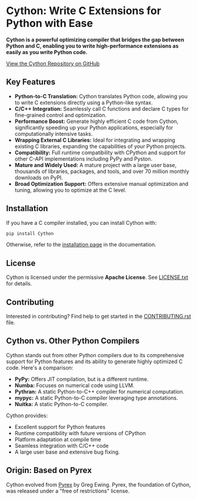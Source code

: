 # Cython: Write C Extensions for Python with Ease

**Cython is a powerful optimizing compiler that bridges the gap between Python and C, enabling you to write high-performance extensions as easily as you write Python code.**

[View the Cython Repository on GitHub](https://github.com/cython/cython)

## Key Features

*   **Python-to-C Translation:** Cython translates Python code, allowing you to write C extensions directly using a Python-like syntax.
*   **C/C++ Integration:** Seamlessly call C functions and declare C types for fine-grained control and optimization.
*   **Performance Boost:**  Generate highly efficient C code from Cython, significantly speeding up your Python applications, especially for computationally intensive tasks.
*   **Wrapping External C Libraries:** Ideal for integrating and wrapping existing C libraries, expanding the capabilities of your Python projects.
*   **Compatibility:** Full runtime compatibility with CPython and support for other C-API implementations including PyPy and Pyston.
*   **Mature and Widely Used:** A mature project with a large user base, thousands of libraries, packages, and tools, and over 70 million monthly downloads on PyPI.
*   **Broad Optimization Support:**  Offers extensive manual optimization and tuning, allowing you to optimize at the C level.

## Installation

If you have a C compiler installed, you can install Cython with:

```bash
pip install Cython
```

Otherwise, refer to the [installation page](https://docs.cython.org/en/latest/src/quickstart/install.html) in the documentation.

## License

Cython is licensed under the permissive **Apache License**.
See [LICENSE.txt](https://github.com/cython/cython/blob/master/LICENSE.txt) for details.

## Contributing

Interested in contributing?  Find help to get started in the [CONTRIBUTING.rst](https://github.com/cython/cython/blob/master/docs/CONTRIBUTING.rst) file.

## Cython vs. Other Python Compilers

Cython stands out from other Python compilers due to its comprehensive support for Python features and its ability to generate highly optimized C code.  Here's a comparison:

*   **PyPy:** Offers JIT compilation, but is a different runtime.
*   **Numba:** Focuses on numerical code using LLVM.
*   **Pythran:**  A static Python-to-C++ compiler for numerical computation.
*   **mypyc:**  A static Python-to-C compiler leveraging type annotations.
*   **Nuitka:**  A static Python-to-C compiler.

Cython provides:

*   Excellent support for Python features
*   Runtime compatibility with future versions of CPython
*   Platform adaptation at compile time
*   Seamless integration with C/C++ code
*   A large user base and extensive bug fixing.

## Origin: Based on Pyrex

Cython evolved from [Pyrex](https://www.cosc.canterbury.ac.nz/~greg/python/Pyrex/) by Greg Ewing.  Pyrex, the foundation of Cython, was released under a "free of restrictions" license.